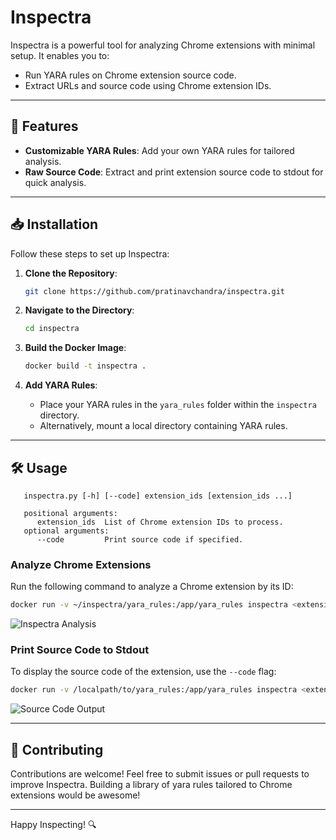 # Inspectra

Inspectra is a powerful tool for analyzing Chrome extensions with minimal setup. It enables you to:

- Run YARA rules on Chrome extension source code.
- Extract URLs and source code using Chrome extension IDs.

---

## 🚀 Features
- **Customizable YARA Rules**: Add your own YARA rules for tailored analysis.
- **Raw Source Code**: Extract and print extension source code to stdout for quick analysis.

---

## 📥 Installation

Follow these steps to set up Inspectra:

1. **Clone the Repository**:
   ```bash
   git clone https://github.com/pratinavchandra/inspectra.git
   ```

2. **Navigate to the Directory**:
   ```bash
   cd inspectra
   ```

3. **Build the Docker Image**:
   ```bash
   docker build -t inspectra .
   ```

4. **Add YARA Rules**:
   - Place your YARA rules in the `yara_rules` folder within the `inspectra` directory.
   - Alternatively, mount a local directory containing YARA rules.

---

## 🛠️ Usage
```
   inspectra.py [-h] [--code] extension_ids [extension_ids ...]

   positional arguments:
      extension_ids  List of Chrome extension IDs to process.
   optional arguments:
      --code         Print source code if specified.
   ```
### Analyze Chrome Extensions
Run the following command to analyze a Chrome extension by its ID:
```bash
docker run -v ~/inspectra/yara_rules:/app/yara_rules inspectra <extension ID>
```

![Inspectra Analysis](https://github.com/user-attachments/assets/9ce3e7a3-4587-44bc-9bd5-9536dfc1748f)

### Print Source Code to Stdout
To display the source code of the extension, use the `--code` flag:
```bash
docker run -v /localpath/to/yara_rules:/app/yara_rules inspectra <extension ID> --code
```

![Source Code Output](https://github.com/user-attachments/assets/abeba0b9-f0ce-4548-99eb-b523b6e5c8ef)

---

## 🤝 Contributing
Contributions are welcome! Feel free to submit issues or pull requests to improve Inspectra.
Building a library of yara rules tailored to Chrome extensions would be awesome!

---

Happy Inspecting! 🔍
